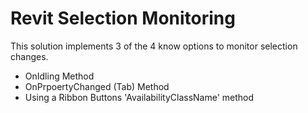 # Revit Selection Monitoring

This solution implements 3 of the 4 know options to monitor selection changes.

* OnIdling Method
* OnPrpoertyChanged (Tab) Method
* Using a Ribbon Buttons 'AvailabilityClassName' method 
